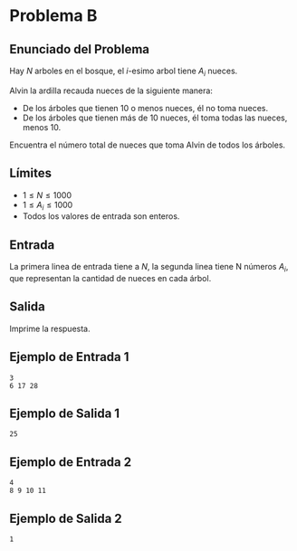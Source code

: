 # Problema B

## Enunciado del Problema 

Hay $N$ arboles en el bosque, el $i$-esimo arbol tiene $A_i$ nueces.

Alvin la ardilla recauda nueces de la siguiente manera:
- De los árboles que tienen 10 o menos nueces, él no toma nueces.
- De los árboles que tienen más de 10 nueces, él toma todas las nueces, menos 10.

Encuentra el número total de nueces que toma Alvin de todos los árboles.

## Límites
- $1 \leq N \leq 1000$
- $1 \leq A_i \leq 1000$
- Todos los valores de entrada son enteros.

## Entrada
La primera linea de entrada tiene a $N$, la segunda linea tiene N números $A_i$, que representan la cantidad de nueces en cada árbol. 

## Salida
Imprime la respuesta.

## Ejemplo de Entrada 1
```
3
6 17 28
```

## Ejemplo de Salida 1
```
25
```

## Ejemplo de Entrada 2
```
4
8 9 10 11
```

## Ejemplo de Salida 2
```
1
```